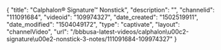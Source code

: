 {
    "title": "Calphalon&reg; Signature&trade; Nonstick",
    "description": "",
    "channelid": "111091684",
    "videoid": "109974327",
    "date_created": "1502519911",
    "date_modified": "1504049172",
    "type": "captivate",
    "layout": "channelVideo",
    "url": "\/bbbusa-latest-videos\/calphalon\u00c2-signature\u00e2-nonstick-3-notes\/111091684-109974327"
}